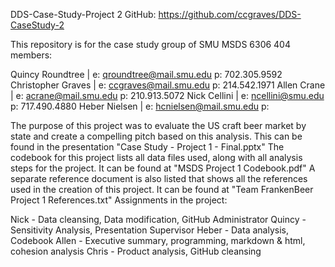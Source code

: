 DDS-Case-Study-Project 2
GitHub: https://github.com/ccgraves/DDS-CaseStudy-2

This repository is for the case study group of SMU MSDS 6306 404 members:

Quincy Roundtree | e: qroundtree@mail.smu.edu p: 702.305.9592
Christopher Graves | e: ccgraves@mail.smu.edu p: 214.542.1971
Allen Crane | e: acrane@mail.smu.edu p: 210.913.5072
Nick Cellini | e: ncellini@smu.edu p: 717.490.4880
Heber Nielsen | e: hcnielsen@mail.smu.edu p:

The purpose of this project was to evaluate the US craft beer market by state and create a compelling pitch based on this analysis. This can be found in the presentation "Case Study - Project 1 - Final.pptx"
The codebook for this project lists all data files used, along with all analysis steps for the project. It can be found at "MSDS Project 1 Codebook.pdf"
A separate reference document is also listed that shows all the references used in the creation of this project. It can be found at "Team FrankenBeer Project 1 References.txt"
Assignments in the project:

Nick - Data cleansing, Data modification, GitHub Administrator
Quincy - Sensitivity Analysis, Presentation Supervisor
Heber - Data analysis, Codebook
Allen - Executive summary, programming, markdown & html, cohesion analysis
Chris - Product analysis, GitHub cleansing
